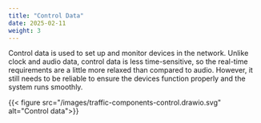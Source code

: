 ```yaml
---
title: "Control Data"
date: 2025-02-11
weight: 3
---
```


Control data is used to set up and monitor devices in the network. Unlike clock and audio data, control data is less time-sensitive, so the real-time requirements are a little more relaxed than compared to audio. However, it still needs to be reliable to ensure the devices function properly and the system runs smoothly.

{{< figure src="/images/traffic-components-control.drawio.svg" alt="Control data">}}